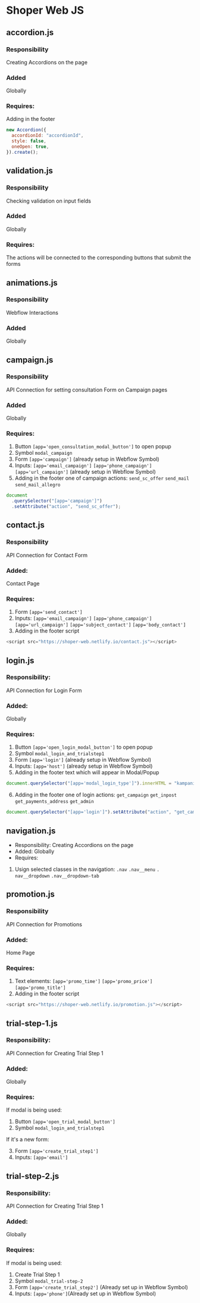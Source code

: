 # Shoper Web JS

## accordion.js

### Responsibility

Creating Accordions on the page

### Added

Globally

### Requires:

Adding in the footer

```js
new Accordion({
  accordionId: "accordionId",
  style: false,
  oneOpen: true,
}).create();
```

## validation.js

### Responsibility

Checking validation on input fields

### Added

Globally

### Requires:

The actions will be connected to the corresponding buttons that submit the forms

## animations.js

### Responsibility

Webflow Interactions

### Added

Globally

## campaign.js

### Responsibility

API Connection for setting consultation Form on Campaign pages

### Added

Globally

### Requires:

1. Button `[app='open_consultation_modal_button']` to open popup
2. Symbol `modal_campaign`
3. Form `[app='campaign']` (already setup in Webflow Symbol)
4. Inputs:
   `[app='email_campaign']`
   `[app='phone_campaign']`
   `[app='url_campaign']` (already setup in Webflow Symbol)
5. Adding in the footer one of campaign actions: `send_sc_offer` `send_mail` `send_mail_allegro`

```js
document
  .querySelector("[app='campaign']")
  .setAttribute("action", "send_sc_offer");
```

## contact.js

### Responsibility

API Connection for Contact Form

### Added:

Contact Page

### Requires:

1. Form `[app='send_contact']`
2. Inputs:
   `[app='email_campaign']`
   `[app='phone_campaign']`
   `[app='url_campaign']`
   `[app='subject_contact']`
   `[app='body_contact']`
3. Adding in the footer script

```js
<script src="https://shoper-web.netlify.io/contact.js"></script>
```

## login.js

### Responsibility:

API Connection for Login Form

### Added:

Globally

### Requires:

1. Button `[app='open_login_modal_button']` to open popup
2. Symbol `modal_login_and_trialstep1`
3. Form `[app='login']` (already setup in Webflow Symbol)
4. Inputs:
   `[app='host']` (already setup in Webflow Symbol)
5. Adding in the footer text which will appear in Modal/Popup

```js
document.querySelector("[app='modal_login_type']").innerHTML = "kampanię";
```

6. Adding in the footer one of login actions: `get_campaign` `get_inpost` `get_payments_address` `get_admin`

```js
document.querySelector("[app='login']").setAttribute("action", "get_campaign");
```

## navigation.js

- Responsibility: Creating Accordions on the page
- Added: Globally
- Requires:

1. Usign selected classes in the navigation: `.nav` `.nav__menu` `. nav__dropdown` `.nav__dropdown-tab`

## promotion.js

### Responsibility

API Connection for Promotions

### Added:

Home Page

### Requires:

1. Text elements:
   `[app='promo_time']`
   `[app='promo_price']`
   `[app='promo_title']`
2. Adding in the footer script

```js
<script src="https://shoper-web.netlify.io/promotion.js"></script>
```

## trial-step-1.js

### Responsibility:

API Connection for Creating Trial Step 1

### Added:

Globally

### Requires:

If modal is being used:

1. Button `[app='open_trial_modal_button']`
2. Symbol `modal_login_and_trialstep1`

If it's a new form:

3. Form `[app='create_trial_step1']`
4. Inputs:
   `[app='email']`

## trial-step-2.js

### Responsibility:

API Connection for Creating Trial Step 1

### Added:

Globally

### Requires:

If modal is being used:

1. Create Trial Step 1
2. Symbol `modal_trial-step-2`
3. Form `[app='create_trial_step2']` (Already set up in Webflow Symbol)
4. Inputs:
   `[app='phone']`(Already set up in Webflow Symbol)
